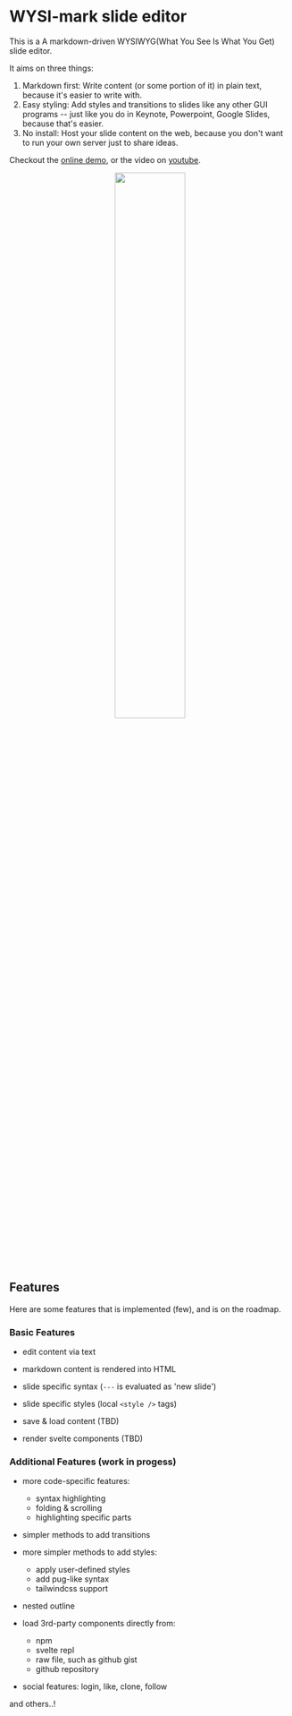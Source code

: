 # WYSI-mark slide editor

This is a A markdown-driven WYSIWYG(What You See Is What You Get) slide editor.

It aims on three things:

1. Markdown first: Write content (or some portion of it) in plain text, because it's easier to write with.
2. Easy styling: Add styles and transitions to slides like any other GUI programs -- just like you do in Keynote, Powerpoint, Google Slides, because that's easier.
3. No install: Host your slide content on the web, because you don't want to run your own server just to share ideas.

Checkout the <a href="https://dailyjs-white-ox.github.io/wysi-mark-svelte/" target="_blank" rel="noreferrer">online demo</a>, or the video on <a href="https://youtu.be/SaRAfoQh4-A" target="_blank" rel="noreferrer">youtube</a>.

<div align="center">
    
<a href="https://youtu.be/SaRAfoQh4-A" target="_blank" rel="noreferrer"><img src="https://img.youtube.com/vi/SaRAfoQh4-A/maxresdefault.jpg" width="50%"></a>
  
</div>  
  
## Features

Here are some features that is implemented (few), and is on the roadmap.

### Basic Features

- edit content via text

- markdown content is rendered into HTML

- slide specific syntax (`---` is evaluated as 'new slide')

- slide specific styles (local `<style />` tags)

- save & load content (TBD)

- render svelte components (TBD)

### Additional Features (work in progess)

- more code-specific features:

  - syntax highlighting
  - folding & scrolling
  - highlighting specific parts

- simpler methods to add transitions

- more simpler methods to add styles:

  - apply user-defined styles
  - add pug-like syntax
  - tailwindcss support

- nested outline

- load 3rd-party components directly from:

  - npm
  - svelte repl
  - raw file, such as github gist
  - github repository

- social features: login, like, clone, follow

and others..!
